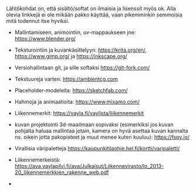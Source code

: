 Lähtökohdat on, että sisältö/softat on ilmaisia ja lisenssit myös ok. Alla olevia linkkejä ei ole mikään pakko käyttää, vaan pikemminkin semmoisia mitä todennut itse hyviksi.

- Mallintamiseen, animointiin, uv-mappaukseen jne: https://www.blender.org/
- Teksturointiin ja kuvankäsittelyyn: https://krita.org/en/, https://www.gimp.org/ ja https://inkscape.org/
- Versiohallintaan git, ja sille softaksi https://git-fork.com/

- Tekstuureja varten: https://ambientcg.com
- Placeholder-modeleita: https://sketchfab.com/
- Hahmoja ja animaatioita: https://www.mixamo.com/
- Liikennemerkit: https://vayla.fi/vaylista/liikennemerkit
- kuvan projektointi 3d-maailmaan sopivaksi (esimerkiksi jos kuvan pohjalta haluaa mallintaa jotain, kamera on hyvä asettaa kuvan kannalta ns. oikein jotta pakopisteet ja muut menee kuten kuuluu): https://fspy.io/
- Virallisia väripaletteja https://kaupunkitilaohje.hel.fi/kortti/varipaletti/
- Liikennemerkeistä: https://ava.vaylapilvi.fi/ava/Julkaisut/Liikennevirasto/lo_2013-20_liikennemerkkien_rakenne_web.pdf
-

